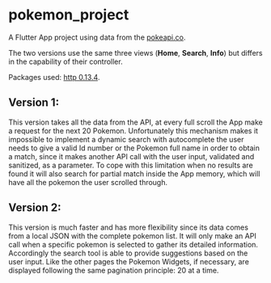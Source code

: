 # pokemon_project

A Flutter App project using data from the [pokeapi.co](https://pokeapi.co/api/v2/pokemon/).

The two versions use the same three views (**Home**, **Search**, **Info**) but differs in the capability of their 
controller.

Packages used: [http 0.13.4](https://pub.dev/packages/http).

## Version 1:
This version takes all the data from the API, at every full scroll the App make a request for the next 20 Pokemon.
Unfortunately this mechanism makes it impossible to implement a dynamic search with autocomplete
the user needs to give a valid Id number or the Pokemon full name in order to obtain a match,
since it makes another API call with the user input, validated and sanitized, as a parameter.
To cope with this limitation when no results are found it will also search for partial match inside the App memory,
which will have all the pokemon the user scrolled through.

## Version 2:
This version is much faster and has more flexibility since its data comes from a local JSON with the complete
pokemon list. It will only make an API call when a specific pokemon is selected to gather its detailed information.
Accordingly the search tool is able to provide suggestions based on the user input.
Like the other pages the Pokemon Widgets, if necessary, are displayed following the same pagination principle: 20 at 
a time.

